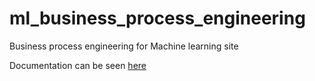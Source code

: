 # ml_business_process_engineering
Business process engineering for Machine learning site

Documentation can be seen [here](https://phillhenry.github.io/ml_business_process_engineering/)
